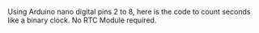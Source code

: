 Using Arduino nano digital pins 2 to 8, here is the code to count seconds like a binary clock. No RTC Module required.
